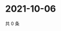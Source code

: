 # 2021-10-06

共 0 条

<!-- BEGIN WEIBO -->
<!-- 最后更新时间 Wed Oct 06 2021 02:15:37 GMT+0800 (China Standard Time) -->

<!-- END WEIBO -->
